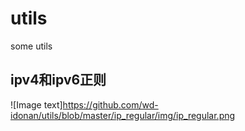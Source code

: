 # utils
some utils

## ipv4和ipv6正则
![Image text]https://github.com/wd-idonan/utils/blob/master/ip_regular/img/ip_regular.png

